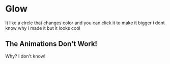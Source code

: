 # Glow

It like a circle that changes color and you can click it to make it bigger
i dont know why i made it but it looks cool

## The Animations Don't Work!
Why?
I don't know!
